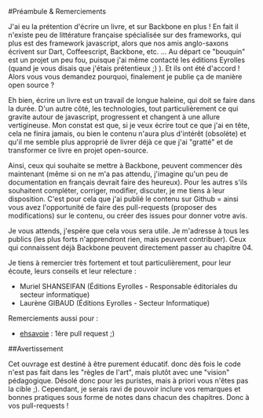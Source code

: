 #Préambule & Remerciements

J'ai eu la prétention d'écrire un livre, et sur Backbone en plus ! En fait il n'existe peu de littérature française spécialisée sur des frameworks, qui plus est des framework javascript, alors que nos amis anglo-saxons écrivent sur Dart, Coffeescript, Backbone, etc. ...
Au départ ce "bouquin" est un projet un peu fou, puisque j'ai même contacté les éditions Eyrolles (quand je vous disais que j'étais prétentieux ;) ). Et ils ont été d'accord ! Alors vous vous demandez pourquoi, finalement je publie ça de manière open source ?

Eh bien, écrire un livre est un travail de longue haleine, qui doit se faire dans la durée. D'un autre côté, les technologies, tout particulièrement ce qui gravite autour de javascript, progressent et changent à une allure vertigineuse. Mon constat est que, si je veux écrire tout ce que j'ai en tête, cela ne finira jamais, ou bien le contenu n'aura plus d'intérêt (obsolète) et qu'il me semble plus approprié de livrer déjà ce que j'ai "gratté" et de transformer ce livre en projet open-source.

Ainsi, ceux qui souhaite se mettre à Backbone, peuvent commencer dès maintenant (même si on ne m'a pas attendu, j'imagine qu'un peu de documentation en français devrait faire des heureux). Pour les autres s'ils souhaitent compléter, corriger, modifier, discuter, je me tiens à leur disposition. C'est pour cela que j'ai publié le contenu sur Github = ainsi vous avez l'opportunité de faire des pull-requests (proposer des modifications) sur le contenu, ou créer des issues pour donner votre avis.

Je vous attends, j'espère que cela vous sera utile. Je m'adresse à tous les publics (les plus forts n'apprendront rien, mais peuvent contribuer). Ceux qui connaissent déjà Backbone peuvent directement passer au chapitre 04.

Je tiens à remercier très fortement et tout particulièrement, pour leur écoute, leurs conseils et leur relecture :

- Muriel SHANSEIFAN (Éditions Eyrolles - Responsable éditoriales du secteur informatique)
- Laurène GIBAUD (Éditions Eyrolles - Secteur Informatique)


Remerciements aussi pour :

- [ehsavoie](https://github.com/ehsavoie) : 1ère pull request ;)


##Avertissement

Cet ouvrage est destiné à être purement éducatif. donc dès fois le code n'est pas fait dans les "règles de l'art", mais plutôt avec une "vision" pédagogique. Désolé donc pour les puristes, mais à priori vous n'êtes pas la cible ;). Cependant, je serais ravi de pouvoir inclure vos remarques et bonnes pratiques sous forme de notes dans chacun des chapitres. Donc à vos pull-requests !
